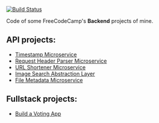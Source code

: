 [![Build Status](https://travis-ci.org/manhtai/fcc.svg?branch=master)](https://travis-ci.org/manhtai/fcc)

Code of some FreeCodeCamp's **Backend** projects of mine.

## API projects:

- [Timestamp Microservice][1]
- [Request Header Parser Microservice][2]
- [URL Shortener Microservice][3]
- [Image Search Abstraction Layer][4]
- [File Metadata Microservice][5]


## Fullstack projects:


- [Build a Voting App][6]


[1]: https://manhtai-fcc.herokuapp.com/timestamp
[2]: https://manhtai-fcc.herokuapp.com/whoyouare
[3]: https://manhtai-fcc.herokuapp.com/url
[4]: https://manhtai-fcc.herokuapp.com/search
[5]: https://manhtai-fcc.herokuapp.com/file
[6]: https://manhtai-fcc.herokuapp.com/poll

